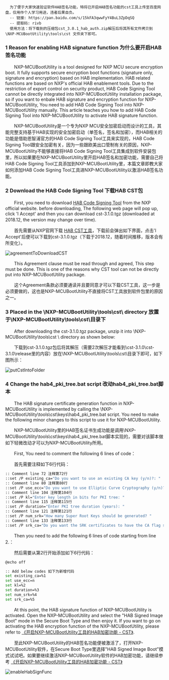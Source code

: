 ```text
  为了便于大家快速验证软件HAB签名功能，特将已开启HAB签名功能的cst工具上传至百度网盘，仅用作个人学习用途，违者后果自负。
  -- 链接: https://pan.baidu.com/s/15kFA3qwwFyY4BuL3ZpDqSQ
  -- 提取码: rivb
  使用方法：将下载到的压缩包cst_3.0.1_hab_auth.zip解压后将其所有文件拷贝到 \NXP-MCUBootUtility\tools\cst 文件夹下即可。
```

### 1 Reason for enabling HAB signature function 为什么要开启HAB签名功能
　　NXP-MCUBootUtility is a tool designed for NXP MCU secure encryption boot. It fully supports secure encryption boot functions (signature only, signature and encryption) based on HAB implementation. HAB related functions are based on NXP's official HAB enablement tools. Due to the restriction of export control on security product, HAB Code Signing Tool cannot be directly integrated into NXP-MCUBootUtility installation package, so if you want to enbale HAB signature and encryption function for NXP-MCUBootUtility, You need to add HAB Code Signing Tool into NXP-MCUBootUtility manually. This article teaches you how to add HAB Code Signing Tool into NXP-MCUBootUtility to activate HAB signature function.  

　　NXP-MCUBootUtility是一个专为NXP MCU安全加密启动而设计的工具，其能完整支持基于HAB实现的安全加密启动（单签名，签名和加密），而HAB相关的功能是借助恩智浦官方的HAB Code Signing Tool工具来实现的，HAB Code Signing Tool跟安全加密有关，因为一些跟欧美出口管制有关的原因，NXP-MCUBootUtility不能够直接将HAB Code Signing Tool工具集成到软件安装包里，所以如果要在NXP-MCUBootUtility里开启HAB签名和加密功能，需要自己将HAB Code Signing Tool工具添加到NXP-MCUBootUtility里，本篇文章即教大家如何添加HAB Code Signing Tool工具进NXP-MCUBootUtility以激活HAB签名功能。  

### 2 Download the HAB Code Signing Tool 下载HAB CST包
　　First, you need to download [HAB Code Signing Tool](https://www.nxp.com/webapp/sps/download/license.jsp?colCode=IMX_CST_TOOL&appType=file2&location=null&DOWNLOAD_ID=null&lang_cd=en) from the NXP official website. before downloading, The following web page will pop up, click 'I Accept' and then you can download cst-3.1.0.tgz (downloaded at 2018.12, the version may change over time).　

　　首先需要从NXP官网下载 [HAB CST工具](https://www.nxp.com/webapp/sps/download/license.jsp?colCode=IMX_CST_TOOL&appType=file2&location=null&DOWNLOAD_ID=null&lang_cd=en)，下载前会弹出如下界面，点击'I Accept'后便可以下载到cst-3.1.0.tgz（下载于2018.12，随着时间推移，版本会有所变化）。  

![agreementToDownloadCST](http://henjay724.com/image/cnblogs/nxpSecBoot_agreementToDownloadCST.PNG)

　　This Agreement clause must be read through and agreed, This step must be done. This is one of the reasons why CST tool can not be directly put into NXP-MCUBootUtility package.  

　　这个Agreement条款必须要通读并且要同意才可以下载CST工具，这一步是必须要做的，这也是NXP-MCUBootUtility不直接将CST工具放到软件包里的原因之一。  

### 3 Placed in the \NXP-MCUBootUtility\tools\cst\ directory 放置于\NXP-MCUBootUtility\tools\cst\目录下
　　After downloading the cst-3.1.0.tgz package, unzip it into \NXP-MCUBootUtility\tools\cst \ directory as shown below:  

　　下载到cst-3.1.0.tgz包后将其解压（需要2次解压才能看到\cst-3.1.0\cst-3.1.0\release里的内容）放在\NXP-MCUBootUtility\tools\cst\目录下即可，如下图所示：  

![putCstIntoFolder](http://henjay724.com/image/cnblogs/nxpSecBoot_putCstIntoFolder.PNG)

### 4 Change the hab4_pki_tree.bat script 改动hab4_pki_tree.bat脚本
　　The HAB signature certificate generation function in NXP-MCUBootUtility is implemented by calling the \NXP-MCUBootUtility\tools\cst\keys\hab4_pki_tree.bat script. You need to make the following minor changes to this script to use it for NXP-MCUBootUtility.  

　　NXP-MCUBootUtility里的HAB签名证书生成功能是调用\NXP-MCUBootUtility\tools\cst\keys\hab4_pki_tree.bat脚本实现的，需要对该脚本做如下轻微改动才可以为NXP-MCUBootUtility所用。  

　　First, You need to comment the following 6 lines of code：  

　　首先需要注释如下6行代码：  
```bash
:: Comment line 72 注释第72行
::set /P existing_ca="Do you want to use an existing CA key (y/n)?: "
:: Comment line 80 注释第80行
::set /P use_ecc="Do you want to use Elliptic Curve Cryptography (y/n)?: "
:: Comment line 104 注释第104行
::set /P kl="Enter key length in bits for PKI tree: "
:: Comment line 115 注释第115行
::set /P duration="Enter PKI tree duration (years): "
:: Comment line 121 注释第121行
::set /P num_srk="How many Super Root Keys should be generated? "
:: Comment line 133 注释第133行
::set /P srk_ca="Do you want the SRK certificates to have the CA flag set? (y/n)?: "
```

　　Then you need to add the following 6 lines of code starting from line 2.：  

　　然后需要从第2行开始添加如下6行代码：  

```bash
@echo off

:: Add below codes 如下为新增代码
set existing_ca=%1
set use_ecc=n
set kl=%2
set duration=%3
set num_srk=%4
set srk_ca=%5
```

　　At this point, the HAB signature function of NXP-MCUBootUtility is activated. Open the NXP-MCUBootUtility and select the "HAB Signed Image Boot" mode in the Secure Boot Type and then enjoy it. If you want to go on activating the HAB encryption function of the NXP-MCUBootUtility, please refer to [《开启NXP-MCUBootUtility工具的HAB加密功能 - CST》](https://www.cnblogs.com/henjay724/p/10219459.html).  

　　至此NXP-MCUBootUtility的HAB签名功能便被激活了，打开NXP-MCUBootUtility软件，在Secure Boot Type里选择"HAB Signed Image Boot"模式试试吧。如果要继续激活NXP-MCUBootUtility软件的HAB加密功能，请继续参考 [《开启NXP-MCUBootUtility工具的HAB加密功能 - CST》](https://www.cnblogs.com/henjay724/p/10219459.html)  

![enableHabSignFunc](http://henjay724.com/image/cnblogs/nxpSecBoot_enableHabSignFunc.PNG)

